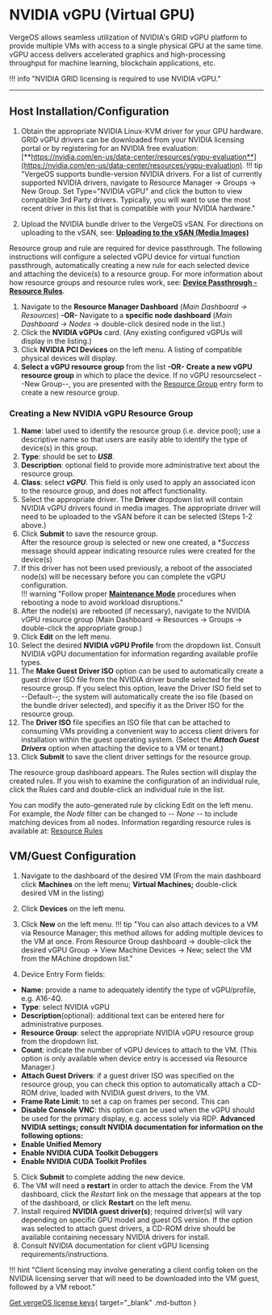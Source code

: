 

# NVIDIA vGPU (Virtual GPU)

VergeOS allows seamless utilization of NVIDIA's GRID vGPU platform to provide multiple VMs with access to a single physical GPU at the same time. vGPU access delivers accelerated graphics and high-processing throughput for machine learning, blockchain applications, etc.

!!! info "NVIDIA GRID licensing is required to use NVIDIA vGPU."

---

## Host Installation/Configuration

1. Obtain the appropriate NVIDIA Linux-KVM driver for your GPU hardware. GRID vGPU drivers can be downloaded from your NVIDIA licensing portal or by registering for an NVIDIA free evaluation: [**https://nvidia.com/en-us/data-center/resources/vgpu-evaluation**](https://nvidia.com/en-us/data-center/resources/vgpu-evaluation).
!!! tip "VergeOS supports bundle-version NVIDIA drivers.  For a list of currently supported NVIDIA drivers, navigate to Resource Manager -> Groups -> New Group. Set Type="NVIDIA vGPU" and click the button to view compatible 3rd Party drivers.  Typically, you will want to use the most recent driver in this list that is compatible with your NVIDIA hardware."

2. Upload the NVIDIA bundle driver to the VergeOS vSAN. For directions on uploading to the vSAN, see:
[**Uploading to the vSAN (Media Images)**](/product-guide/uploadingtovSAN)

Resource group and rule are required for device passthrough. The following instructions will configure a selected vGPU device for virtual function passthrough, automatically creating a new rule for each selected device and attaching the device(s) to a resource group. For more information about how resource groups and resource rules work, see: [**Device Passthrough - Resource Rules**](/product-guide/devpass-overview#resource-rules).
<!-- later possibly add a link to instructions for manually creating a resource group rule. -->

1. Navigate to the **Resource Manager Dashboard** (*Main Dashboard -> Resources*)
**-OR-**
Navigate to a **specific node dashboard** (*Main Dashboard -> Nodes* -> double-click desired node in the list.)
2. Click the **NVIDIA vGPUs** card. (Any existing configured vGPUs will display in the listing.)
3. Click **NVIDIA PCI Devices** on the left menu.  A listing of compatible physical devices will display.
4. **Select a vGPU resource group** from the list **-OR-**  **Create a new vGPU resource group** in which to place the device.
If no vGPU resourcselect --New Group--, you are presented with the [Resource Group](/product-guide/devpass-overview#resourcegroups) entry form to create a new resource group.

### Creating a New NVIDIA vGPU Resource Group

1. **Name**: label used to identify the resource group (i.e. device pool); use a descriptive name so that users are easily able to identify the type of device(s) in this group.
2. **Type**: should be set to ***USB***.
3. **Description**: optional field to provide more administrative text about the resource group.
4. **Class**: select ***vGPU***. This field is only used to apply an associated icon to the resource group, and does not affect functionality.
5. Select the appropriate driver. The **Driver** dropdown list will contain NVIDIA vGPU drivers found in media images.  The appropriate driver will need to be uploaded to the vSAN before it can be selected (Steps 1-2 above.)  
6. Click **Submit** to save the resource group.  
After the resource group is selected or new one created, a **Success* message should appear indicating resource rules were created for the device(s)
7. If this driver has not been used previously, a reboot of the associated node(s) will be necessary before you can complete the vGPU configuration.  
!!! warning "Follow proper [**Maintenance Mode**](/product-guide/maintenancemode) procedures when rebooting a node to avoid workload disruptions."
8. After the node(s) are rebooted (if necessary), navigate to the NVIDIA vGPU resource group (Main Dashboard -> Resources -> Groups -> double-click the appropriate group.)
9. Click **Edit** on the left menu.
10. Select the desired **NVIDIA vGPU Profile** from the dropdown list.  Consult NVIDIA vGPU documentation for information regarding available profile types.
11. The **Make Guest Driver ISO** option can be used to automatically create a guest driver ISO file from the NVIDIA driver bundle selected for the resource group.  If you select this option, leave the Driver ISO field set to --Default--; the system will automatically create the iso file (based on the bundle driver selected), and specifiy it as the Driver ISO for the resource group.
12. The **Driver ISO** file specifies an ISO file that can be attached to consuming VMs providing a convenient way to access client drivers for installation within the guest operating system.  (Select the ***Attach Guest Drivers*** option when attaching the device to a VM or tenant.)
13. Click **Submit** to save the client driver settings for the resource group.

The resource group dashboard appears.  The Rules section will display the created rules. If you wish to examine the configuration of an individual rule, click the Rules card and double-click an individual rule in the list.

You can modify the auto-generated rule by clicking Edit on the left menu.
For example, the *Node* filter can be changed to *-- None --* to include matching devices from all nodes.
Information regarding resource rules is available at: [Resource Rules](/product-guide/devpass-overview#resourcerules)

## VM/Guest Configuration

1. Navigate to the dashboard of the desired VM (From the main dashboard click **Machines** on the left menu; **Virtual Machines;** double-click desired VM in the listing)
2. Click **Devices** on the left menu.
3. Click **New** on the left menu.
!!! tip "You can also attach devices to a VM via Resource Manager; this method allows for adding multiple devices to the VM at once. From Resource Group dashboard -> double-click the desired vGPU Group -> View Machine Devices -> New; select the VM from the MAchine dropdown list."

4. Device Entry Form fields:

* **Name**: provide a name to adequately identify the type of vGPU/profile, e.g. A16-4Q.
* **Type**: select NVIDIA vGPU
* **Description**(optional): additional text can be entered here for administrative purposes.
* **Resource Group**: select the    appropriate NVIDIA vGPU resource group from the dropdown list.
* **Count**: indicate the number of vGPU devices to attach to the VM. (This option is only available when device entry is accessed via Resource Manager.)
* **Attach Guest Drivers**: if a guest driver ISO was specified on the resource group, you can check this option to automatically attach a CD-ROM drive, loaded with NVIDIA guest drivers, to the VM.
* **Frame Rate Limit**: to set a cap on frames per second.  This can
* **Disable Console VNC**: this option can be used when the vGPU should be used for the primary display, e.g. access solely via RDP.
**Advanced NVIDIA settings; consult NVIDIA documentation for information on the following options:**
* **Enable Unified Memory**
* **Enable NVIDIA CUDA Toolkit Debuggers**
* **Enable NVIDIA CUDA Toolkit Profiles**
  
5. Click **Submit** to complete adding the new device.
6. The VM will need a **restart** in order to attach the device. From the VM dashboard, click the *Restart* link on the message that appears at the top of the dashboard, or click **Restart** on the left menu.
7. Install required **NVIDIA guest driver(s)**; required driver(s) will vary depending on specific GPU model and guest OS version. If the option was selected to attach guest drivers, a CD-ROM drive should be available containing necessary NVIDIA drivers for install.
8. Consult NVIDIA documentation for client vGPU licensing requirements/instructions.

!!! hint "Client licensing may involve generating a client config token on the NVIDIA licensing server that will need to be downloaded into the VM guest, followed by a VM reboot."

[Get vergeOS license keys](https://www.verge.io/test-drive){ target="_blank" .md-button }